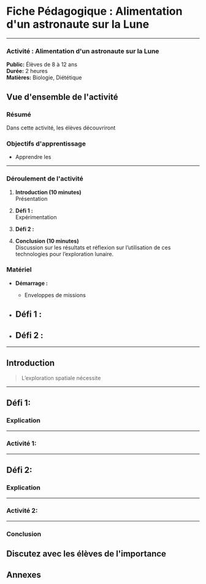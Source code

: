 # Fiche Pédagogique : Alimentation d'un astronaute sur la Lune


---

### Activité : Alimentation d'un astronaute sur la Lune

**Public:** Élèves de 8 à 12 ans  
**Durée:** 2 heures  
**Matières:** Biologie, Diététique 

## Vue d'ensemble de l'activité

### Résumé

Dans cette activité, les élèves découvriront

### Objectifs d'apprentissage

- Apprendre les 

---

### Déroulement de l'activité

1. **Introduction (10 minutes)**  
Présentation

2. **Défi 1 :**  
Expérimentation

3. **Défi 2 :**

4. **Conclusion (10 minutes)**  
Discussion sur les résultats et réflexion sur l’utilisation de ces technologies pour l’exploration lunaire.


### Matériel

- **Démarrage :**
  - Enveloppes de missions
    
- **Défi 1 :**
  - 

- **Défi 2 :**
  - 

---

## Introduction

> L’exploration spatiale nécessite 
---

## Défi 1: 
### Explication


---

### Activité 1: 



---

## Défi 2: 
### Explication

---

### Activité 2: 


---

### Conclusion

Discutez avec les élèves de l'importance 
---

## Annexes
